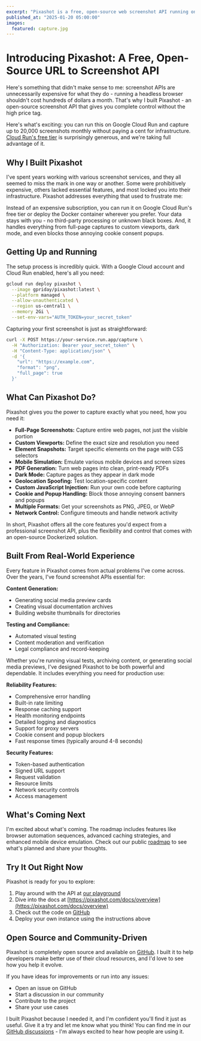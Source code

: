 ```yaml
---
excerpt: "Pixashot is a free, open-source web screenshot API running on Google Cloud Run that lets developers capture up to 20,000 screenshots monthly with premium features."
published_at: "2025-01-20 05:00:00"
images:
  featured: capture.jpg
---
```


# Introducing Pixashot: A Free, Open-Source URL to Screenshot API

Here's something that didn't make sense to me: screenshot APIs are unnecessarily expensive for what they do - running a headless browser shouldn't cost hundreds of dollars a month. That's why I built Pixashot - an open-source screenshot API that gives you complete control without the high price tag.

Here's what's exciting: you can run this on Google Cloud Run and capture up to 20,000 screenshots monthly without paying a cent for infrastructure. [Cloud Run's free tier](https://cloud.google.com/run/pricing) is surprisingly generous, and we're taking full advantage of it.

## Why I Built Pixashot

I've spent years working with various screenshot services, and they all seemed to miss the mark in one way or another. Some were prohibitively expensive, others lacked essential features, and most locked you into their infrastructure. Pixashot addresses everything that used to frustrate me:

Instead of an expensive subscription, you can run it on Google Cloud Run's free tier or deploy the Docker container wherever you prefer. Your data stays with you - no third-party processing or unknown black boxes. And, it handles everything from full-page captures to custom viewports, dark mode, and even blocks those annoying cookie consent popups.

## Getting Up and Running

The setup process is incredibly quick. With a Google Cloud account and Cloud Run enabled, here's all you need:

```bash
gcloud run deploy pixashot \
  --image gpriday/pixashot:latest \
  --platform managed \
  --allow-unauthenticated \
  --region us-central1 \
  --memory 2Gi \
  --set-env-vars="AUTH_TOKEN=your_secret_token"
```

Capturing your first screenshot is just as straightforward:

```bash
curl -X POST https://your-service.run.app/capture \
  -H "Authorization: Bearer your_secret_token" \
  -H "Content-Type: application/json" \
  -d '{
    "url": "https://example.com",
    "format": "png",
    "full_page": true
  }'
```

## What Can Pixashot Do?

Pixashot gives you the power to capture exactly what you need, how you need it:

* **Full-Page Screenshots:** Capture entire web pages, not just the visible portion
* **Custom Viewports:** Define the exact size and resolution you need
* **Element Snapshots:** Target specific elements on the page with CSS selectors
* **Mobile Simulation:** Emulate various mobile devices and screen sizes
* **PDF Generation:** Turn web pages into clean, print-ready PDFs
* **Dark Mode:** Capture pages as they appear in dark mode
* **Geolocation Spoofing:** Test location-specific content
* **Custom JavaScript Injection:** Run your own code before capturing
* **Cookie and Popup Handling:** Block those annoying consent banners and popups
* **Multiple Formats:** Get your screenshots as PNG, JPEG, or WebP
* **Network Control:** Configure timeouts and handle network activity

In short, Pixashot offers all the core features you'd expect from a professional screenshot API, plus the flexibility and control that comes with an open-source Dockerized solution.

## Built From Real-World Experience

Every feature in Pixashot comes from actual problems I've come across. Over the years, I've found screenshot APIs essential for:

**Content Generation:**
- Generating social media preview cards
- Creating visual documentation archives
- Building website thumbnails for directories

**Testing and Compliance:**
- Automated visual testing
- Content moderation and verification
- Legal compliance and record-keeping

Whether you're running visual tests, archiving content, or generating social media previews, I've designed Pixashot to be both powerful and dependable. It includes everything you need for production use:

**Reliability Features:**
- Comprehensive error handling
- Built-in rate limiting
- Response caching support
- Health monitoring endpoints
- Detailed logging and diagnostics
- Support for proxy servers
- Cookie consent and popup blockers
- Fast response times (typically around 4-8 seconds)

**Security Features:**
- Token-based authentication
- Signed URL support
- Request validation
- Resource limits
- Network security controls
- Access management

## What's Coming Next

I'm excited about what's coming. The roadmap includes features like browser automation sequences, advanced caching strategies, and enhanced mobile device emulation. Check out our public [roadmap](https://github.com/pixashot/pixashot/blob/develop/ROADMAP.md) to see what's planned and share your thoughts.

## Try It Out Right Now

Pixashot is ready for you to explore:

1. Play around with the API at [our playground](https://pixashot.com/playground)
2. Dive into the docs at [https://pixashot.com/docs/overview](https://pixashot.com/docs/overview)
3. Check out the code on [GitHub](https://github.com/pixashot/pixashot)
4. Deploy your own instance using the instructions above

## Open Source and Community-Driven

Pixashot is completely open source and available on [GitHub](https://github.com/pixashot/pixashot). I built it to help developers make better use of their cloud resources, and I'd love to see how you help it evolve.

If you have ideas for improvements or run into any issues:
- Open an issue on GitHub
- Start a discussion in our community
- Contribute to the project
- Share your use cases

I built Pixashot because I needed it, and I'm confident you'll find it just as useful. Give it a try and let me know what you think! You can find me in our [GitHub discussions](https://github.com/pixashot/pixashot/discussions) - I'm always excited to hear how people are using it.